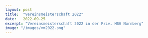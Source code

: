 ```yaml
---
layout: post
title:  "Vereinsmeisterschaft 2022"
date:   2022-09-25
excerpt: "Vereinsmeisterschaft 2022 in der Priv. HSG Nürnberg"
image: "/images/vm2022.png"
---
```

